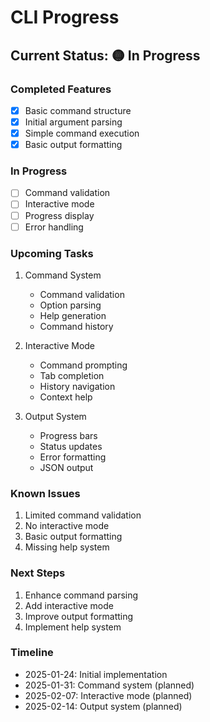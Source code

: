 # CLI Progress

## Current Status: 🟡 In Progress

### Completed Features
- [x] Basic command structure
- [x] Initial argument parsing
- [x] Simple command execution
- [x] Basic output formatting

### In Progress
- [ ] Command validation
- [ ] Interactive mode
- [ ] Progress display
- [ ] Error handling

### Upcoming Tasks
1. Command System
   - Command validation
   - Option parsing
   - Help generation
   - Command history

2. Interactive Mode
   - Command prompting
   - Tab completion
   - History navigation
   - Context help

3. Output System
   - Progress bars
   - Status updates
   - Error formatting
   - JSON output

### Known Issues
1. Limited command validation
2. No interactive mode
3. Basic output formatting
4. Missing help system

### Next Steps
1. Enhance command parsing
2. Add interactive mode
3. Improve output formatting
4. Implement help system

### Timeline
- 2025-01-24: Initial implementation
- 2025-01-31: Command system (planned)
- 2025-02-07: Interactive mode (planned)
- 2025-02-14: Output system (planned)
